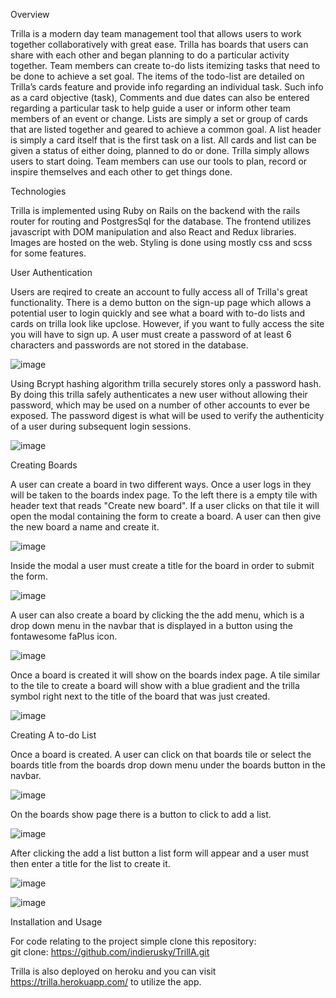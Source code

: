 Overview 

Trilla is a modern day team management tool that allows users to work together collaboratively with great ease.  Trilla has boards 
that users can share with each other and began planning to do a particular activity together.  Team members can create to-do lists
itemizing tasks that need to be done to achieve a set goal.  The items of the todo-list are detailed on Trilla’s cards feature 
and provide info regarding an individual task.  Such info as a card objective (task), Comments and due dates can also be entered regarding 
a particular task to help guide a user or inform other team members of an event or change.  Lists are simply a set or group of cards that 
are listed together and geared to achieve a common goal.  A list header is simply a card itself that is the first task on a list.   All cards 
and list can be given a status of either doing, planned to do or done.  Trilla simply allows users to start doing.  Team members can use our 
tools to plan, record or inspire themselves and each other to get things done.



Technologies

Trilla is implemented using Ruby on Rails on the backend with the rails router for routing and PostgresSql for the database.  The frontend utilizes javascript with DOM manipulation and also React and Redux libraries.  Images are hosted on the web.  Styling is done using mostly css and scss for some features.  


User Authentication

Users are reqired to create an account to fully access all of Trilla's great functionality.  There is a demo button on the sign-up page which allows a potential user to login quickly and see what a board with to-do lists and cards on trilla look like upclose.  However, if you want to fully access the site you will have to sign up.  A user must create a password of at least 6 characters and passwords are not stored in the database.  



![image](https://user-images.githubusercontent.com/67871528/103421280-787c6680-4b69-11eb-84a4-b4b13f6c0725.png)






Using Bcrypt hashing algorithm trilla securely stores only a password hash. By doing this trilla safely authenticates a new user without allowing their password, which may be used on a number of other accounts to ever be exposed.  The password digest is what will be used to verify the authenticity of a user during subsequent login sessions.  




![image](https://user-images.githubusercontent.com/67871528/103421270-67335a00-4b69-11eb-93cb-669661c39b22.png)






Creating Boards

A user can create a board in two different ways.  Once a user logs in they will be taken to the boards index page.  To the left there is a empty tile with header text that reads "Create new board".   If a user clicks on that tile it will open the modal containing the form to create a board.   A user can then give the new board a name and create it.


![image](https://user-images.githubusercontent.com/67871528/103422092-ae234e80-4b6d-11eb-9c69-f0b9d7e6b187.png)




 Inside the modal a user must create a title for the board in order to submit the form.
 
 
 ![image](https://user-images.githubusercontent.com/67871528/103422255-84b6f280-4b6e-11eb-9ac2-001f9086ee39.png)
 
 

  A user can also create a board by clicking the the add menu, which is a drop down menu in the navbar that is displayed in a button using the fontawesome faPlus icon.  



![image](https://user-images.githubusercontent.com/67871528/103421735-e7f35580-4b6b-11eb-991b-a9d10ff9c467.png)





Once a board is created it will show on the boards index page.  A tile similar to the tile to create a board will show with a blue gradient and the trilla symbol right next to the title of the board that was just created.  



![image](https://user-images.githubusercontent.com/67871528/103421800-47516580-4b6c-11eb-9375-a83d08ce0f2f.png)



Creating A to-do List

Once a board is created.  A user can click on that boards tile or select the boards title from the boards drop down menu under the boards button in the navbar.  

![image](https://user-images.githubusercontent.com/67871528/103422616-60f4ac00-4b70-11eb-8bc0-13fcd7681c05.png)



On the boards show page there is a button to click to add a list.  

![image](https://user-images.githubusercontent.com/67871528/103422451-86cd8100-4b6f-11eb-9992-cc7d09397959.png)


After clicking the add a list button a list form will appear and a user must then enter a title for the list to create it.

![image](https://user-images.githubusercontent.com/67871528/103422467-9e0c6e80-4b6f-11eb-899e-47ad57d0bedb.png)



![image](https://user-images.githubusercontent.com/67871528/103422476-b5e3f280-4b6f-11eb-9c66-d98e73bccf84.png)




Installation and Usage

For code relating to the project simple clone this repository:  
git clone:
https://github.com/indierusky/TrillA.git 


Trilla is also deployed on heroku and you can visit https://trilla.herokuapp.com/  to utilize the app.  

